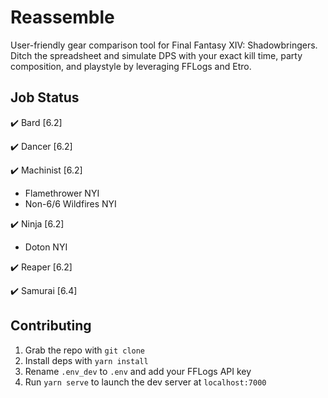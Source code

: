 # Reassemble

User-friendly gear comparison tool for Final Fantasy XIV: Shadowbringers. Ditch the spreadsheet and simulate DPS
with your exact kill time, party composition, and playstyle by leveraging FFLogs and Etro.

## Job Status

✔️ Bard [6.2]

✔️ Dancer [6.2]

✔️ Machinist [6.2]
* Flamethrower NYI
* Non-6/6 Wildfires NYI

✔️ Ninja [6.2]
* Doton NYI

✔️ Reaper [6.2]

✔️ Samurai [6.4]

## Contributing

1. Grab the repo with `git clone`
1. Install deps with `yarn install`
1. Rename `.env_dev` to `.env` and add your FFLogs API key
1. Run `yarn serve` to launch the dev server at `localhost:7000`

